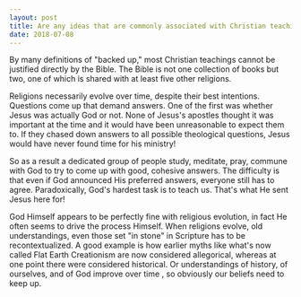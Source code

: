 ```yaml
---
layout: post
title: Are any ideas that are commonly associated with Christian teachings not actually backed up by the Bible?
date: 2018-07-08
---
```


<p>By many definitions of "backed up," most Christian teachings cannot be justified directly by the Bible. The Bible is not one collection of books but two, one of which is shared with at least five other religions.</p><p>Religions necessarily evolve over time, despite their best intentions. Questions come up that demand answers. One of the first was whether Jesus was actually God or not. None of Jesus's apostles thought it was important at the time and it would have been unreasonable to expect them to. If they chased down answers to all possible theological questions, Jesus would have never found time for his ministry!</p><p>So as a result a dedicated group of people study, meditate, pray, commune with God to try to come up with good, cohesive answers. The difficulty is that even if God announced His preferred answers, everyone still has to agree. Paradoxically, God's hardest task is to teach us. That's what He sent Jesus here for!</p><p>God Himself appears to be perfectly fine with religious evolution, in fact He often seems to drive the process Himself. When religions evolve, old understandings, even those set "in stone" in Scripture has to be recontextualized. A good example is how earlier myths like what's now called Flat Earth Creationism are now considered allegorical, whereas at one point there were considered historical. Or understandings of history, of ourselves, and of God improve over time , so obviously our beliefs need to keep up.</p>
